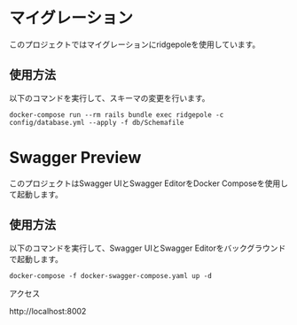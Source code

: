 # マイグレーション

このプロジェクトではマイグレーションにridgepoleを使用しています。

## 使用方法

以下のコマンドを実行して、スキーマの変更を行います。
```
docker-compose run --rm rails bundle exec ridgepole -c config/database.yml --apply -f db/Schemafile
```

# Swagger Preview

このプロジェクトはSwagger UIとSwagger EditorをDocker Composeを使用して起動します。

## 使用方法

以下のコマンドを実行して、Swagger UIとSwagger Editorをバックグラウンドで起動します。

```
docker-compose -f docker-swagger-compose.yaml up -d
```

アクセス

http://localhost:8002
